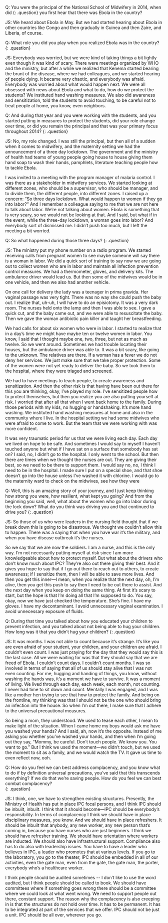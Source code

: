Q: You were the principal of the National School of Midwifery in 2014, when did
{: .question}
you first hear that there was Ebola in the country?

JS: We heard about Ebola in May. But we had started hearing about Ebola in other countries like Congo and then gradually in Guinea and then Zaire, and Liberia, of course.

Q: What role you did you play when you realized Ebola was in the country?
{: .question}

JS: Everybody was worried, but we were kind of taking things a bit lightly even though it was kind of scary. There were meetings organized by WHO and the ministry, but after a while we realized that Kenema started bearing the brunt of the disease, where we had colleagues, and we started hearing of people dying. It became very chaotic, and everybody was afraid. Everybody was worried about what would happen next. We were all obsessed with news about Ebola and what to do, how do we protect the students? We instituted hand washing measures. We also did awareness and sensitization, told the students to avoid touching, to be careful not to treat people at home, you know, even neighbors.

Q: And during that year and you were working with the students, and you started putting in measures to protect the students, did your role change over time, or did you remain the principal and that was your primary focus throughout 2014?
{: .question}

JS: No, my role changed. I was still the principal, but then all of a sudden when it comes to midwifery, and the maternity setting we had the announcement of a three day lockdown. The government and the ministry of health had teams of young people going house to house giving them hand soap to wash their hands, pamphlets, literature teaching people how to tackle Ebola.

I was invited to a meeting with the program manager of malaria control. I was there as a stakeholder in midwifery services. We started looking at different zones, who should be a supervisor, who should be manager, and to divide them, the different people, into different zones. I raised up a concern: “So three days lockdown. What would happen to women if they go into labor?” And I remember a colleague saying to me that we are not here to talk about labor. We’re not talking about women. Ebola is something that is very scary, so we would not be looking at that. And I said, but what if in the event, while the three-day lockdown, a woman goes into labor? And everybody sort of dismissed me. I didn’t push too much, but I left the meeting a bit worried.

Q: So what happened during those three days?
{: .question}

JS: The ministry put my phone number on a radio program. We started receiving calls from pregnant women to see maybe someone will say there is a woman in labor. We did a quick sort of training to say now we are going out to collect women who are in labor and maintain all infection prevention control measures. We had a thermometer, gloves, and delivery kits. The ambulance driver would lead us. But then some of the midwives would be in one vehicle, and then we also had another vehicle.

On one call for delivery the lady was a teenager in prima gravida. Her vaginal passage was very tight. There was no way she could push the baby out. I realize that, uh-uh, I will have to do an episiotomy. It was a very dark room. The nurses held onto the lamp and then I was able to see. I gave a quick cut, and the baby came out, and we were able to resuscitate the baby. Then we gave the woman antibiotic pain killer and taught her breastfeeding.

We had calls for about six women who were in labor. I started to realize that in a day’s time we might have maybe ten or twelve women in labor.  You know, I said that I thought maybe one, two, three, but not as much as twelve. So we went around. Sometimes we had trouble locating their houses, but the ambulance driver was able to. It was a bit scary, like going to the unknown. The relatives are there. If a woman has a fever we do not deny her services. We just make sure that we take proper protection. Some of the women were not yet ready to deliver the baby. So we took them to the hospital, where they were triaged and screened.

We had to have meetings to teach people, to create awareness and sensitization. And then the other risk is that having have been out there for this you are thinking, okay, I’ve played my role. I’ve sensitized people how to protect themselves, but then you realize you are also putting yourself at risk. I worried that after all that when I went back home to the family. During those periods with my kids, no hugging or handshaking. It’s more hand washing. We instituted hand washing measures at home and also in the community where I live. In the hospital setting we had some midwives who were afraid to come to work. But the team that we were working with was more confident.

It was very traumatic period for us that we were living each day. Each day we lived on hope to be safe. And sometimes I would say to myself I haven’t touched anyone but what if I have sat on a surface that somebody has sat on? I said, no, I didn’t go to the hospital. I only went to the school. But then there are times when we thought the nurses are out. They are giving their best, so we need to be there to support them. I would say no, no, I think I need to be in the hospital. I made sure I put on a special shoe, and that shoe doesn’t go into the house unless I’ve washed it with chlorine. I would go to the maternity ward to check on the midwives, see how they were

Q: Well, this is an amazing story of your journey, and I just keep thinking how strong you were, how resilient, what kept you going? And from the beginning you said, well, what about the women who go into labor during the lock down? What do you think was driving you and that continued to drive you?
{: .question}

JS: So those of us who were leaders in the nursing field thought that if we break down this is going to be disastrous. We thought we couldn’t allow this to happen. There was a saying that when you have war it’s the military, and when you have disease outbreak it’s the nurses.

So we say that we are now the soldiers. I am a nurse, and this is the only way. I’m not necessarily putting myself at risk since I am more knowledgeable about how to protect myself. But what about the drivers who don’t know much about IPC? They’re also out there giving their best. And it gives you hope to say that if I go out there to reach out to others, to create awareness; if I sensitize them, then I will be able to save more lives. And then you get this inner—I mean, when you realize that the next day, oh, I’m alive, then you get this push to say then I need to be out there to assist. And the next day when you keep on doing the same thing. At first it’s scary to start, but the hope is that I’m doing all that I’m supposed to do. You say, okay, now we have just checked the temperature. She’s fine. I have my gloves. I have my decontaminant. I avoid unnecessary vaginal examination. I avoid unnecessary exposure of fluids.

Q: During that time you talked about how you educated your children to prevent infection, and you talked about not being able to hug your children. How long was it that you didn’t hug your children?
{: .question}

JS: It was months. I was not able to count because it’s strange. It’s like you are even afraid of your student, your children, and your children are afraid. I couldn’t even count. I was just praying for the day that they would say this is the last case. All we were waiting for was that they should say that we are freed of Ebola. I couldn’t count days. I couldn’t count months. I was so involved in terms of saying that all of us should stay alive that I was not even counting. For me, hugging and handing of things, you know, without washing the hands was, it’s a moment we have to survive. It was a moment of living. We lived through each day, each week, each month, not counting. I never had time to sit down and count. Mentally I was engaged, and I was like a mother hen trying to see that how to protect the family. And being on the frontline, my thinking was that I should not be the one who should bring an infection into the house. So when I’m out there, I make sure that I adhere to the universal precautional measures.

So being a mom, they understood. We used to tease each other, I mean to make light of the situation. When I came home my boys would ask me have you washed your hands? And I said, ah, now it’s the opposite. Instead of me asking you whether you’ve washed your hands, and then when I’m going out they say, “Mommy, be careful. Don’t touch people. We know you. You want to go.” But I think we used the moment—we didn’t touch, but we used the moment to sit as a family, and we would watch the TV. It gave us time to even reflect now, ooh.

Q: How do you feel we can best address complacency, and you know what to do if by definition universal precautions, you’ve said that this transcends everything? If we do that we’re saving people. How do you feel we can best combat complacency?           
{: .question}

JS: I think, one, we have to strengthen existing structures. Presently, the Ministry of Health has put in place IPC focal persons, and I think IPC should be inbuilt, inbuilt. I think that it should become—IPC should be everybody’s responsibility. In terms of complacency I think we should have in place disciplinary measures, you know. And we should have in place refreshers. It should be inbuilt that anybody, any new worker, any new person that’s coming in, because you have nurses who are just beginners. I think we should have refresher training. We should have orientation where workers are inducted. We should also have infrastructural support. Compliance also has to do also with leadership issues. You have to have a leader who believes in IPC, a leader who promotes that at various levels. If you go to the laboratory, you go to the theater, IPC should be embedded in all of our activities, even the gate man, even from the gate, the gate man, the porter, everybody who’s a healthcare worker.

I think people should be audited sometimes -- I don’t like to use the word audited, but I think people should be called to book. We should have committees where if something goes wrong there should be a committee where we could look at what went wrong. We need to support people out there, constant support. The reason why the complacency is also creeping in is that the structures do not hold over time. It has to be permanent. It has to be integrated at part of the services that we offer. IPC should not be just a unit. IPC should be all over, wherever you go.
